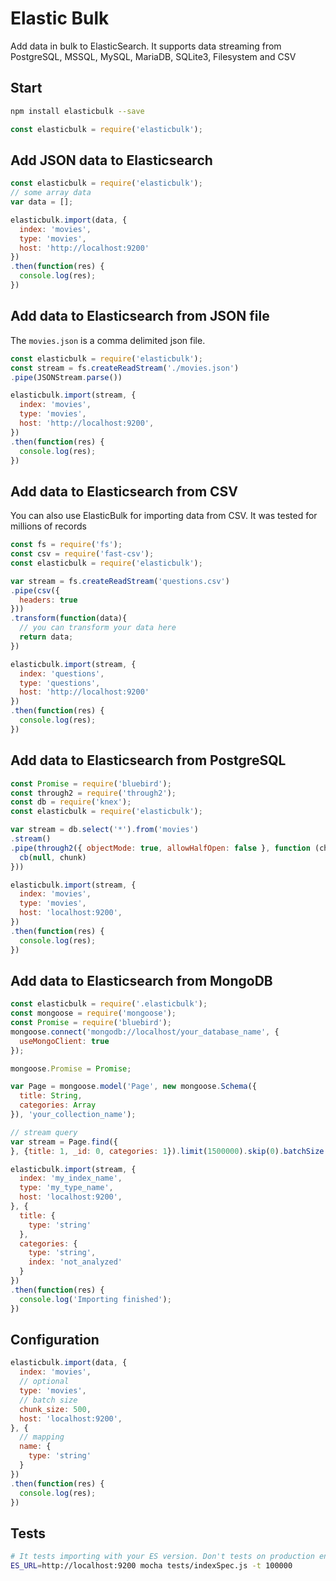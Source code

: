 # Elastic Bulk

Add data in bulk to ElasticSearch. It supports data streaming from PostgreSQL, MSSQL, MySQL, MariaDB, SQLite3, Filesystem and CSV

## Start

```bash
npm install elasticbulk --save
```

```js
const elasticbulk = require('elasticbulk');
```

## Add JSON data to Elasticsearch

```js
const elasticbulk = require('elasticbulk');
// some array data
var data = [];

elasticbulk.import(data, {
  index: 'movies',
  type: 'movies',
  host: 'http://localhost:9200'
})
.then(function(res) {
  console.log(res);
})
```

## Add data to Elasticsearch from JSON file

The `movies.json` is a comma delimited json file.

```js
const elasticbulk = require('elasticbulk');
const stream = fs.createReadStream('./movies.json')
.pipe(JSONStream.parse())

elasticbulk.import(stream, {
  index: 'movies',
  type: 'movies',
  host: 'http://localhost:9200',
})
.then(function(res) {
  console.log(res);
})
```

## Add data to Elasticsearch from CSV

You can also use ElasticBulk for importing data from CSV. It was tested for millions of records

```js
const fs = require('fs');
const csv = require('fast-csv');
const elasticbulk = require('elasticbulk');

var stream = fs.createReadStream('questions.csv')
.pipe(csv({
  headers: true
}))
.transform(function(data){
  // you can transform your data here
  return data;
})

elasticbulk.import(stream, {
  index: 'questions',
  type: 'questions',
  host: 'http://localhost:9200'
})
.then(function(res) {
  console.log(res);
})
```

## Add data to Elasticsearch from PostgreSQL

```js
const Promise = require('bluebird');
const through2 = require('through2');
const db = require('knex');
const elasticbulk = require('elasticbulk');

var stream = db.select('*').from('movies')
.stream()
.pipe(through2({ objectMode: true, allowHalfOpen: false }, function (chunk, enc, cb) {
  cb(null, chunk)
}))

elasticbulk.import(stream, {
  index: 'movies',
  type: 'movies',
  host: 'localhost:9200',
})
.then(function(res) {
  console.log(res);
})
```

## Add data to Elasticsearch from MongoDB

```js
const elasticbulk = require('.elasticbulk');
const mongoose = require('mongoose');
const Promise = require('bluebird');
mongoose.connect('mongodb://localhost/your_database_name', {
  useMongoClient: true
});

mongoose.Promise = Promise;

var Page = mongoose.model('Page', new mongoose.Schema({
  title: String,
  categories: Array
}), 'your_collection_name');

// stream query 
var stream = Page.find({
}, {title: 1, _id: 0, categories: 1}).limit(1500000).skip(0).batchSize(500).stream();

elasticbulk.import(stream, {
  index: 'my_index_name',
  type: 'my_type_name',
  host: 'localhost:9200',
}, {
  title: {
    type: 'string'
  },
  categories: {
    type: 'string',
    index: 'not_analyzed'
  }
})
.then(function(res) {
  console.log('Importing finished');
})
```


## Configuration

```js
elasticbulk.import(data, {
  index: 'movies',
  // optional
  type: 'movies',
  // batch size 
  chunk_size: 500,
  host: 'localhost:9200',
}, {
  // mapping
  name: {
    type: 'string'
  }
})
.then(function(res) {
  console.log(res);
})
```

## Tests

```bash
# It tests importing with your ES version. Don't tests on production environment
ES_URL=http://localhost:9200 mocha tests/indexSpec.js -t 100000
```
